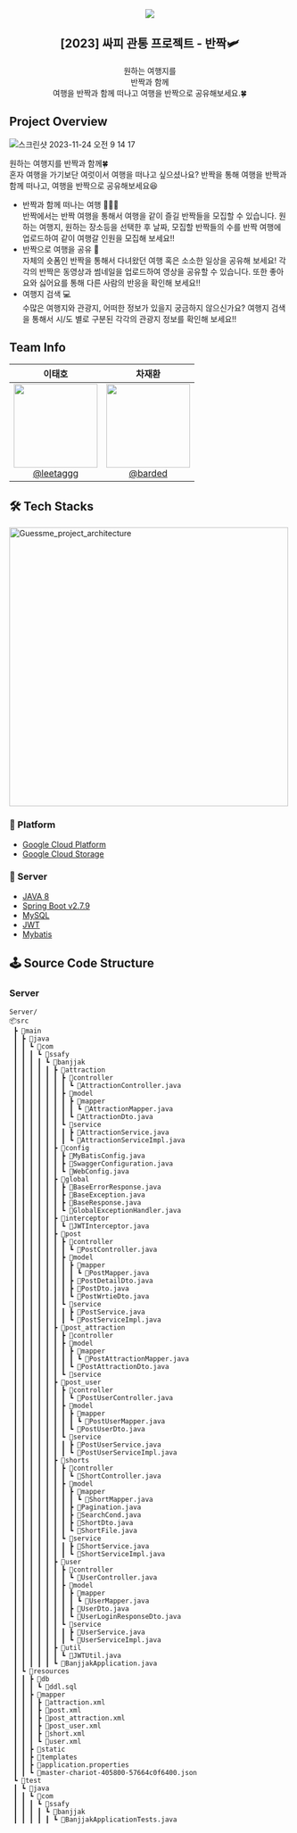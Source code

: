 <div align="center">
 <image src="https://github.com/ssafy-banjjak/backend/assets/65287117/5f2590ef-7203-40b9-8cfa-e9b9141351e8"/>
<h2>[2023] 싸피 관통 프로젝트 - 반짝🛩️</h2>
원하는 여행지를<br/>
반짝과 함께<br/>
여행을 반짝과 함께 떠나고
여행을 반짝으로 공유해보세요.🍀
</div>

## Project Overview

![스크린샷 2023-11-24 오전 9 14 17](https://github.com/ssafy-banjjak/backend/assets/65287117/54691292-4b22-486a-a46c-abf1c0e68fa6)

원하는 여행지를 반짝과 함께🍀<br>
혼자 여행을 가기보단 여럿이서 여행을 떠나고 싶으셨나요? 반짝을 통해 여행을 반짝과 함께 떠나고, 여행을 반짝으로 공유해보세요😆

- 반짝과 함께 떠나는 여행 🙋‍♀️🙋<br>
  반짝에서는 반짝 여행을 통해서 여행을 같이 즐길 반짝들을 모집할 수 있습니다. 원하는 여행지, 원하는 장소등을 선택한 후 날짜, 모집할 반짝들의 수를 반짝 여행에 업로드하여 같이 여행갈 인원을 모집해 보세요!!
- 반짝으로 여행을 공유 📱<br>
  자체의 숏폼인 반짝을 통해서 다녀왔던 여행 혹은 소소한 일상을 공유해 보세요! 각각의 반짝은 동영상과 썸네일을 업로드하여 영상을 공유할 수 있습니다. 또한 좋아요와 싫어요를 통해 다른 사람의 반응을 확인해 보세요!!
- 여행지 검색 💻<br>
  수많은 여행지와 관광지, 어떠한 정보가 있을지 궁금하지 않으신가요? 여행지 검색을 통해서 시/도 별로 구분된 각각의 관광지 정보를 확인해 보세요!!

## Team Info

<div align="center">

|                                                              **이태호**                                                               |                                                                                      **차재환**                                                                                       |
| :-----------------------------------------------------------------------------------------------------------------------------------: | :-----------------------------------------------------------------------------------------------------------------------------------------------------------------------------------: |
| [<img src="https://avatars.githubusercontent.com/u/100212241?v=4" height=150 width=150> <br/> @leetaggg](https://github.com/leetaggg) | [<img src="https://avatars.githubusercontent.com/u/65287117?s=400&u=da3c5f3967057ff5d1bd906c7f03d683b887fde4&v=4" height=150 width=150> <br/> @barded](https://github.com/barded1998) |

</div> 
<h2 id="stacks"> 🛠️  Tech Stacks </h2>

<img width="500" alt="Guessme_project_architecture" src="https://github.com/ssafy-banjjak/backend/assets/65287117/d8a2a94b-fde1-491c-9115-fcabe00e62c6">

### 🚉 Platform

- [Google Cloud Platform](https://cloud.google.com/)
- [Google Cloud Storage](https://cloud.google.com/storage)

### 🦾 Server

- [JAVA 8](https://www.oracle.com/java/technologies/javase-jdk11-downloads.html)
- [Spring Boot v2.7.9](https://spring.io/projects/spring-boot)
- [MySQL](https://www.mysql.com/)
- [JWT](https://jwt.io/)
- [Mybatis](https://mybatis.org/mybatis-3/)

<h2 id="structure"> 🕹️ Source Code Structure </h2>

### Server

```
Server/
📦src
 ┣ 📂main
 ┃ ┣ 📂java
 ┃ ┃ ┗ 📂com
 ┃ ┃ ┃ ┗ 📂ssafy
 ┃ ┃ ┃ ┃ ┗ 📂banjjak
 ┃ ┃ ┃ ┃ ┃ ┣ 📂attraction
 ┃ ┃ ┃ ┃ ┃ ┃ ┣ 📂controller
 ┃ ┃ ┃ ┃ ┃ ┃ ┃ ┗ 📜AttractionController.java
 ┃ ┃ ┃ ┃ ┃ ┃ ┣ 📂model
 ┃ ┃ ┃ ┃ ┃ ┃ ┃ ┣ 📂mapper
 ┃ ┃ ┃ ┃ ┃ ┃ ┃ ┃ ┗ 📜AttractionMapper.java
 ┃ ┃ ┃ ┃ ┃ ┃ ┃ ┗ 📜AttractionDto.java
 ┃ ┃ ┃ ┃ ┃ ┃ ┗ 📂service
 ┃ ┃ ┃ ┃ ┃ ┃ ┃ ┣ 📜AttractionService.java
 ┃ ┃ ┃ ┃ ┃ ┃ ┃ ┗ 📜AttractionServiceImpl.java
 ┃ ┃ ┃ ┃ ┃ ┣ 📂config
 ┃ ┃ ┃ ┃ ┃ ┃ ┣ 📜MyBatisConfig.java
 ┃ ┃ ┃ ┃ ┃ ┃ ┣ 📜SwaggerConfiguration.java
 ┃ ┃ ┃ ┃ ┃ ┃ ┗ 📜WebConfig.java
 ┃ ┃ ┃ ┃ ┃ ┣ 📂global
 ┃ ┃ ┃ ┃ ┃ ┃ ┣ 📜BaseErrorResponse.java
 ┃ ┃ ┃ ┃ ┃ ┃ ┣ 📜BaseException.java
 ┃ ┃ ┃ ┃ ┃ ┃ ┣ 📜BaseResponse.java
 ┃ ┃ ┃ ┃ ┃ ┃ ┗ 📜GlobalExceptionHandler.java
 ┃ ┃ ┃ ┃ ┃ ┣ 📂interceptor
 ┃ ┃ ┃ ┃ ┃ ┃ ┗ 📜JWTInterceptor.java
 ┃ ┃ ┃ ┃ ┃ ┣ 📂post
 ┃ ┃ ┃ ┃ ┃ ┃ ┣ 📂controller
 ┃ ┃ ┃ ┃ ┃ ┃ ┃ ┗ 📜PostController.java
 ┃ ┃ ┃ ┃ ┃ ┃ ┣ 📂model
 ┃ ┃ ┃ ┃ ┃ ┃ ┃ ┣ 📂mapper
 ┃ ┃ ┃ ┃ ┃ ┃ ┃ ┃ ┗ 📜PostMapper.java
 ┃ ┃ ┃ ┃ ┃ ┃ ┃ ┣ 📜PostDetailDto.java
 ┃ ┃ ┃ ┃ ┃ ┃ ┃ ┣ 📜PostDto.java
 ┃ ┃ ┃ ┃ ┃ ┃ ┃ ┗ 📜PostWrtieDto.java
 ┃ ┃ ┃ ┃ ┃ ┃ ┗ 📂service
 ┃ ┃ ┃ ┃ ┃ ┃ ┃ ┣ 📜PostService.java
 ┃ ┃ ┃ ┃ ┃ ┃ ┃ ┗ 📜PostServiceImpl.java
 ┃ ┃ ┃ ┃ ┃ ┣ 📂post_attraction
 ┃ ┃ ┃ ┃ ┃ ┃ ┣ 📂controller
 ┃ ┃ ┃ ┃ ┃ ┃ ┣ 📂model
 ┃ ┃ ┃ ┃ ┃ ┃ ┃ ┣ 📂mapper
 ┃ ┃ ┃ ┃ ┃ ┃ ┃ ┃ ┗ 📜PostAttractionMapper.java
 ┃ ┃ ┃ ┃ ┃ ┃ ┃ ┗ 📜PostAttractionDto.java
 ┃ ┃ ┃ ┃ ┃ ┃ ┗ 📂service
 ┃ ┃ ┃ ┃ ┃ ┣ 📂post_user
 ┃ ┃ ┃ ┃ ┃ ┃ ┣ 📂controller
 ┃ ┃ ┃ ┃ ┃ ┃ ┃ ┗ 📜PostUserController.java
 ┃ ┃ ┃ ┃ ┃ ┃ ┣ 📂model
 ┃ ┃ ┃ ┃ ┃ ┃ ┃ ┣ 📂mapper
 ┃ ┃ ┃ ┃ ┃ ┃ ┃ ┃ ┗ 📜PostUserMapper.java
 ┃ ┃ ┃ ┃ ┃ ┃ ┃ ┗ 📜PostUserDto.java
 ┃ ┃ ┃ ┃ ┃ ┃ ┗ 📂service
 ┃ ┃ ┃ ┃ ┃ ┃ ┃ ┣ 📜PostUserService.java
 ┃ ┃ ┃ ┃ ┃ ┃ ┃ ┗ 📜PostUserServiceImpl.java
 ┃ ┃ ┃ ┃ ┃ ┣ 📂shorts
 ┃ ┃ ┃ ┃ ┃ ┃ ┣ 📂controller
 ┃ ┃ ┃ ┃ ┃ ┃ ┃ ┗ 📜ShortController.java
 ┃ ┃ ┃ ┃ ┃ ┃ ┣ 📂model
 ┃ ┃ ┃ ┃ ┃ ┃ ┃ ┣ 📂mapper
 ┃ ┃ ┃ ┃ ┃ ┃ ┃ ┃ ┗ 📜ShortMapper.java
 ┃ ┃ ┃ ┃ ┃ ┃ ┃ ┣ 📜Pagination.java
 ┃ ┃ ┃ ┃ ┃ ┃ ┃ ┣ 📜SearchCond.java
 ┃ ┃ ┃ ┃ ┃ ┃ ┃ ┣ 📜ShortDto.java
 ┃ ┃ ┃ ┃ ┃ ┃ ┃ ┗ 📜ShortFile.java
 ┃ ┃ ┃ ┃ ┃ ┃ ┗ 📂service
 ┃ ┃ ┃ ┃ ┃ ┃ ┃ ┣ 📜ShortService.java
 ┃ ┃ ┃ ┃ ┃ ┃ ┃ ┗ 📜ShortServiceImpl.java
 ┃ ┃ ┃ ┃ ┃ ┣ 📂user
 ┃ ┃ ┃ ┃ ┃ ┃ ┣ 📂controller
 ┃ ┃ ┃ ┃ ┃ ┃ ┃ ┗ 📜UserController.java
 ┃ ┃ ┃ ┃ ┃ ┃ ┣ 📂model
 ┃ ┃ ┃ ┃ ┃ ┃ ┃ ┣ 📂mapper
 ┃ ┃ ┃ ┃ ┃ ┃ ┃ ┃ ┗ 📜UserMapper.java
 ┃ ┃ ┃ ┃ ┃ ┃ ┃ ┣ 📜UserDto.java
 ┃ ┃ ┃ ┃ ┃ ┃ ┃ ┗ 📜UserLoginResponseDto.java
 ┃ ┃ ┃ ┃ ┃ ┃ ┗ 📂service
 ┃ ┃ ┃ ┃ ┃ ┃ ┃ ┣ 📜UserService.java
 ┃ ┃ ┃ ┃ ┃ ┃ ┃ ┗ 📜UserServiceImpl.java
 ┃ ┃ ┃ ┃ ┃ ┣ 📂util
 ┃ ┃ ┃ ┃ ┃ ┃ ┗ 📜JWTUtil.java
 ┃ ┃ ┃ ┃ ┃ ┗ 📜BanjjakApplication.java
 ┃ ┗ 📂resources
 ┃ ┃ ┣ 📂db
 ┃ ┃ ┃ ┗ 📜ddl.sql
 ┃ ┃ ┣ 📂mapper
 ┃ ┃ ┃ ┣ 📜attraction.xml
 ┃ ┃ ┃ ┣ 📜post.xml
 ┃ ┃ ┃ ┣ 📜post_attraction.xml
 ┃ ┃ ┃ ┣ 📜post_user.xml
 ┃ ┃ ┃ ┣ 📜short.xml
 ┃ ┃ ┃ ┗ 📜user.xml
 ┃ ┃ ┣ 📂static
 ┃ ┃ ┣ 📂templates
 ┃ ┃ ┣ 📜application.properties
 ┃ ┃ ┗ 📜master-chariot-405800-57664c0f6400.json
 ┗ 📂test
 ┃ ┗ 📂java
 ┃ ┃ ┗ 📂com
 ┃ ┃ ┃ ┗ 📂ssafy
 ┃ ┃ ┃ ┃ ┗ 📂banjjak
 ┃ ┃ ┃ ┃ ┃ ┗ 📜BanjjakApplicationTests.java
```
